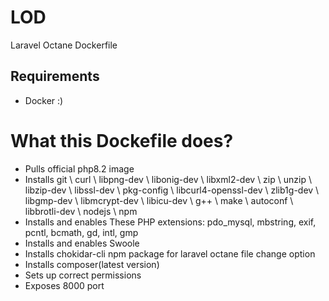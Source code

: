 # LOD
Laravel Octane Dockerfile

## Requirements
- Docker :)

# What this Dockefile does?
- Pulls official php8.2 image
- Installs git \ curl \ libpng-dev \ libonig-dev \ libxml2-dev \ zip \ unzip \ libzip-dev \ libssl-dev \ pkg-config \ libcurl4-openssl-dev \ zlib1g-dev \ libgmp-dev \ libmcrypt-dev \ libicu-dev \ g++ \ make \ autoconf \ libbrotli-dev \ nodejs \ npm
- Installs and enables These PHP extensions: pdo_mysql, mbstring, exif, pcntl, bcmath, gd, intl, gmp
- Installs and enables Swoole
- Installs chokidar-cli npm package for laravel octane file change option
- Installs composer(latest version)
- Sets up correct permissions
- Exposes 8000 port
